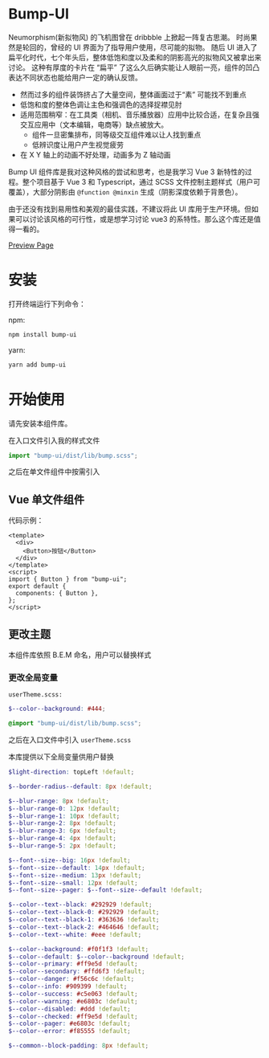 # Bump-UI

Neumorphism(新拟物风) 的飞机图曾在 dribbble 上掀起一阵复古思潮。
时尚果然是轮回的，曾经的 UI 界面为了指导用户使用，尽可能的拟物。
随后 UI 进入了扁平化时代，七个年头后，整体低饱和度以及柔和的阴影高光的拟物风又被拿出来讨论。
这种有厚度的卡片在 “扁平” 了这么久后确实能让人眼前一亮，组件的凹凸表达不同状态也能给用户一定的确认反馈。

- 然而过多的组件装饰挤占了大量空间，整体画面过于“素” 可能找不到重点
- 低饱和度的整体色调让主色和强调色的选择捉襟见肘
- 适用范围稍窄：在工具类（相机、音乐播放器）应用中比较合适，在复杂且强交互应用中（文本编辑，电商等）缺点被放大。
  - 组件一旦密集排布，同等级交互组件难以让人找到重点
  - 低辨识度让用户产生视觉疲劳
- 在 X Y 轴上的动画不好处理，动画多为 Z 轴动画

Bump UI 组件库是我对这种风格的尝试和思考，也是我学习 Vue 3 新特性的过程。整个项目基于 Vue 3 和 Typescript，通过 SCSS 文件控制主题样式（用户可覆盖），大部分阴影由 `@function @minxin` 生成（阴影深度依赖于背景色）。

由于还没有找到易用性和美观的最佳实践，不建议将此 UI 库用于生产环境。但如果可以讨论该风格的可行性，或是想学习讨论 vue3 的系特性。那么这个库还是值得一看的。

[Preview Page](https://brendanzhang.github.io/Bump-UI/#/)

# 安装

打开终端运行下列命令：

npm:

```bash
npm install bump-ui
```

yarn:

```bash
yarn add bump-ui
```

# 开始使用

请先安装本组件库。

在入口文件引入我的样式文件

```js
import "bump-ui/dist/lib/bump.scss";
```

之后在单文件组件中按需引入

## Vue 单文件组件

代码示例：

```vue
<template>
  <div>
    <Button>按钮</Button>
  </div>
</template>
<script>
import { Button } from "bump-ui";
export default {
  components: { Button },
};
</script>
```

## 更改主题

本组件库依照 B.E.M 命名，用户可以替换样式

### 更改全局变量

`userTheme.scss:`

```scss
$--color--background: #444;

@import "bump-ui/dist/lib/bump.scss";
```

之后在入口文件中引入 `userTheme.scss`

本库提供以下全局变量供用户替换

```scss
$light-direction: topLeft !default;

$--border-radius--default: 8px !default;

$--blur-range: 8px !default;
$--blur-range-0: 12px !default;
$--blur-range-1: 10px !default;
$--blur-range-2: 8px !default;
$--blur-range-3: 6px !default;
$--blur-range-4: 4px !default;
$--blur-range-5: 2px !default;

$--font--size--big: 16px !default;
$--font--size--default: 14px !default;
$--font--size--medium: 13px !default;
$--font--size--small: 12px !default;
$--font--size--pager: $--font--size--default !default;

$--color--text--black: #292929 !default;
$--color--text--black-0: #292929 !default;
$--color--text--black-1: #363636 !default;
$--color--text--black-2: #464646 !default;
$--color--text--white: #eee !default;

$--color--background: #f0f1f3 !default;
$--color--default: $--color--background !default;
$--color--primary: #ff9e5d !default;
$--color--secondary: #ffd6f3 !default;
$--color--danger: #f56c6c !default;
$--color--info: #909399 !default;
$--color--success: #c5e063 !default;
$--color--warning: #e6803c !default;
$--color--disabled: #ddd !default;
$--color--checked: #ff9e5d !default;
$--color--pager: #e6803c !default;
$--color--error: #f85555 !default;

$--common--block-padding: 8px !default;
```
